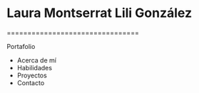 # Laura Montserrat Lili González
================================

Portafolio
* Acerca de mí
* Habilidades
* Proyectos
* Contacto
